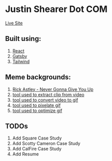 # Justin Shearer Dot COM
[Live Site](https://www.justinshearer.com/)

## Built using:
1. [React](React)
2. [Gatsby](Gatsby)
3. [Tailwind](Tailwind)

## Meme backgrounds:
1. [Rick Astley - Never Gonna Give You Up](https://www.youtube.com/watch?v=dQw4w9WgXcQ)
2. [tool used to extract clip from video](https://www.kapwing.com)
3. [tool used to convert video to gif](https://ezgif.com/video-to-gif)
4. [tool used to pixelate gif](https://onlinegiftools.com/pixelate-gif)
5. [tool used to optimize gif](https://ezgif.com/optimize/)

## TODOs
1. Add Square Case Study
2. Add Scotty Cameron Case Study
3. Add CalFire Case Study
4. Add Resume

